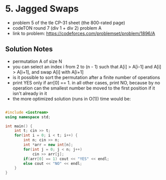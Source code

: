 # 5. Jagged Swaps

* problem 5 of the tle CP-31 sheet (the 800-rated page)
* codeTON round 7 (div 1 + div 2) problem A
* link to problem: https://codeforces.com/problemset/problem/1896/A

## Solution Notes

* permutation A of size N
* you can select an index i from 2 to (n - 1) such that A[i] > A[i-1] and A[i] > A[i+1], and swap A[i] with A[i+1]
* is it possible to sort the permutation after a finite number of operations
* print YES only if arr[0] == 1. in all other cases, print NO, because by no operation can the smallest number be moved to the first position if it isn't already in it
* the more optimized solution (runs in O(1)) time would be:

```cpp

#include <iostream>
using namespace std;

int main() {
    int t; cin >> t;
    for(int i = 0; i < t; i++) {
        int n; cin >> n;
        int *arr = new int[n];
        for(int j = 0; j < n; j++)
            cin >> arr[j];
        if(arr[0] == 1) cout << "YES" << endl;
        else cout << "NO" << endl;
    }
}

```
